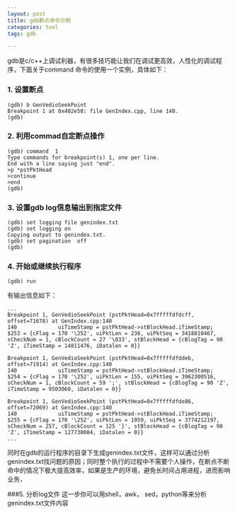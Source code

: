 ```yaml
---
layout: post
title: gdb断点命令示例
categories: tool
tags: gdb

---
```


gdb是c/c++上调试利器，有很多技巧能让我们在调试更高效，人性化的调试程序，下面关于command 命令的使用一个实例，具体如下：

### 1. 设置断点
```
(gdb) b GenVedioSeekPoint
Breakpoint 1 at 0x402e58: file GenIndex.cpp, line 140.
(gdb) 
```

### 2. 利用commad自定断点操作
```
(gdb) command  1
Type commands for breakpoint(s) 1, one per line.
End with a line saying just "end".
>p *pstPktHead
>continue 
>end
(gdb) 
```

### 3. 设置gdb log信息输出到指定文件
```
(gdb) set logging file genindex.txt 
(gdb) set logging on
Copying output to genindex.txt.
(gdb) set pagination  off
(gdb)
```

### 4. 开始或继续执行程序
```
(gdb) run
```

有输出信息如下：

```
...
Breakpoint 1, GenVedioSeekPoint (pstPktHead=0x7fffffdfdcff, offset=71678) at GenIndex.cpp:140
140             uiTimeStamp = pstPktHead->stBlockHead.iTimeStamp;
$253 = {cFlag = 170 '\252', uiPktLen = 236, uiPktSeq = 3418810467, sCheckNum = 1, cBlockCount = 27 '\033', stBlockHead = {cBlogTag = 90 'Z', iTimeStamp = 14811476, iDatalen = 0}}

Breakpoint 1, GenVedioSeekPoint (pstPktHead=0x7fffffdfddeb, offset=71914) at GenIndex.cpp:140
140             uiTimeStamp = pstPktHead->stBlockHead.iTimeStamp;
$254 = {cFlag = 170 '\252', uiPktLen = 155, uiPktSeq = 3962300516, sCheckNum = 1, cBlockCount = 59 ';', stBlockHead = {cBlogTag = 90 'Z', iTimeStamp = 9503060, iDatalen = 0}}

Breakpoint 1, GenVedioSeekPoint (pstPktHead=0x7fffffdfde86, offset=72069) at GenIndex.cpp:140
140             uiTimeStamp = pstPktHead->stBlockHead.iTimeStamp;
$255 = {cFlag = 170 '\252', uiPktLen = 1959, uiPktSeq = 3774212197, sCheckNum = 257, cBlockCount = 125 '}', stBlockHead = {cBlogTag = 90 'Z', iTimeStamp = 127730004, iDatalen = 0}}
...
```

同时在gdb的运行程序的目录下生成genindex.txt文件，这样可以通过分析genindex.txt找问题的原因；同时整个执行的过程中不需要个人操作，在断点不断命中的情况下极大提高效率，如果是生产的环境，避免长时间占用进程，进而影响业务，

###5. 分析log文件 
这一步你可以用shell，awk， sed，python等来分析genindex.txt文件内容 





